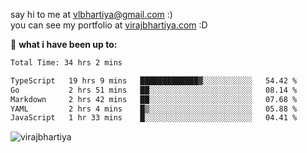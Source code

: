 say hi to me at [vlbhartiya@gmail.com](mailto:vlbhartiya@gmail.com) :)<br/>
you can see my portfolio at [virajbhartiya.com](https://virajbhartiya.com) :D<br/>


🚀 **what i have been up to:**

<!--START_SECTION:waka-->

```txt
Total Time: 34 hrs 2 mins

TypeScript   19 hrs 9 mins   █████████████▓░░░░░░░░░░░   54.42 %
Go           2 hrs 51 mins   ██░░░░░░░░░░░░░░░░░░░░░░░   08.14 %
Markdown     2 hrs 42 mins   ██░░░░░░░░░░░░░░░░░░░░░░░   07.68 %
YAML         2 hrs 4 mins    █▒░░░░░░░░░░░░░░░░░░░░░░░   05.88 %
JavaScript   1 hr 33 mins    █░░░░░░░░░░░░░░░░░░░░░░░░   04.41 %
```

<!--END_SECTION:waka-->

<p align="left"> <img src="https://komarev.com/ghpvc/?username=virajbhartiya&color=blue" alt="virajbhartiya" /> </p>
